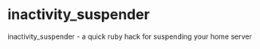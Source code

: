 inactivity_suspender
====================

inactivity_suspender - a quick ruby hack for suspending your home server
